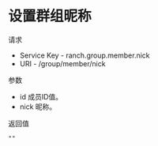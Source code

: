 # 设置群组昵称

请求
- Service Key - ranch.group.member.nick
- URI - /group/member/nick

参数
- id 成员ID值。
- nick 昵称。

返回值
```text
""
```
